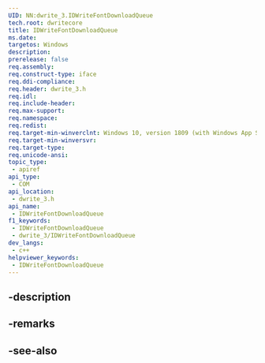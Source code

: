 ```yaml
---
UID: NN:dwrite_3.IDWriteFontDownloadQueue
tech.root: dwritecore
title: IDWriteFontDownloadQueue
ms.date: 
targetos: Windows
description: 
prerelease: false
req.assembly: 
req.construct-type: iface
req.ddi-compliance: 
req.header: dwrite_3.h
req.idl: 
req.include-header: 
req.max-support: 
req.namespace: 
req.redist: 
req.target-min-winverclnt: Windows 10, version 1809 (with Windows App SDK 0.5 or later)
req.target-min-winversvr: 
req.target-type: 
req.unicode-ansi: 
topic_type:
 - apiref
api_type:
 - COM
api_location:
 - dwrite_3.h
api_name:
 - IDWriteFontDownloadQueue
f1_keywords:
 - IDWriteFontDownloadQueue
 - dwrite_3/IDWriteFontDownloadQueue
dev_langs:
 - c++
helpviewer_keywords:
 - IDWriteFontDownloadQueue
---
```


## -description

## -remarks

## -see-also

